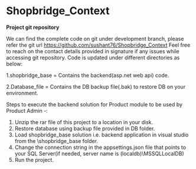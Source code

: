 # Shopbridge_Context

**Project git repository**

We can find the complete code on git under development branch, please refer the git url https://github.com/sushant76/Shopbridge_Context Feel free to reach on the contact details provided in signature if any issues while accessing git repository. Code is updated under different directories as below:

1.shopbridge_base = Contains the backend(asp.net web api) code.

2.Database_file = Contains the DB backup file(.bak) to restore DB on your environment.

Steps to execute the backend solution for Product module to be used by Product Admin -:

1. Unzip the rar file of this project to a location in your disk.
2. Restore database using backup file provided in DB folder. 
3. Load shopbridge_base solution i.e. backend application in visual studio from the \shopbridge_base folder.
4. Change the connection string in the appsettings.json file that points to your SQL Server(if needed, server name is (localdb)\MSSQLLocalDB) 
5. Run the project.


